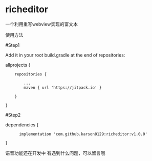 # richeditor
一个利用重写webview实现的富文本

使用方法

#Step1

Add it in your root build.gradle at the end of repositories:

allprojects {

		repositories {
		
			...
			maven { url 'https://jitpack.io' }
			
		}
		
	}
  
  #Step2
 
  dependencies {
  
	      implementation 'com.github.karson0129:richeditor:v1.0.0'
		
	}
	
  
 语音功能还在开发中
 有遇到什么问题，可以留言哦
